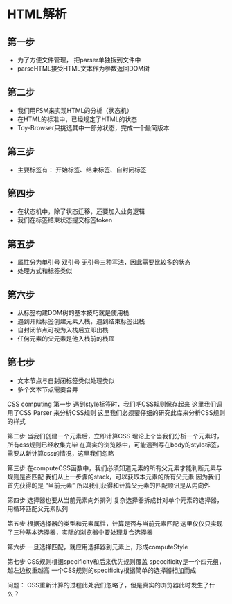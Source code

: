 # HTML解析

## 第一步
- 为了方便文件管理， 把parser单独拆到文件中
- parseHTML接受HTML文本作为参数返回DOM树

## 第二步
- 我们用FSM来实现HTML的分析（状态机）
- 在HTML的标准中，已经规定了HTML的状态
- Toy-Browser只挑选其中一部分状态，完成一个最简版本

## 第三步
- 主要标签有： 开始标签、结束标签、自封闭标签

## 第四步
- 在状态机中，除了状态迁移，还要加入业务逻辑
- 我们在标签结束状态提交标签token

## 第五步
- 属性分为单引号 双引号 无引号三种写法，因此需要比较多的状态
- 处理方式和标签类似

## 第六步
- 从标签构建DOM树的基本技巧就是使用栈
- 遇到开始标签创建元素入栈，遇到结束标签出栈
- 自封闭节点可视为入栈后立即出栈
- 任何元素的父元素是他入栈前的栈顶

## 第七步
- 文本节点与自封闭标签类似处理类似
- 多个文本节点需要合并

CSS computing
第一步
遇到style标签时，我们吧CSS规则保存起来
这里我们调用了CSS Parser 来分析CSS规则
这里我们必须要仔细的研究此库来分析CSS规则的样式

第二步
当我们创建一个元素后，立即计算CSS
理论上个当我们分析一个元素时， 所有css规则已经收集完毕
在真实的浏览器中，可能遇到写在body的style标签，需要从新计算css的情况，这里我们忽略

第三步
在computeCSS函数中，我们必须知道元素的所有父元素才能判断元素与规则是否匹配
我们从上一步骤的stack，可以获取本元素的所有父元素
因为我们首先获得的是 “当前元素” 所以我们获得和计算父元素的匹配顺讯是从内向外

第四步
选择器也要从当前元素向外排列
复杂选择器拆成针对单个元素的选择器，用循环匹配父元素队列

第五步
根据选择器的类型和元素属性，计算是否与当前元素匹配
这里仅仅只实现了三种基本选择器，实际的浏览器中要处理复合选择器

第六步
一旦选择匹配，就应用选择器到元素上，形成computeStyle

第七步
CSS规则根据specificity和后来优先规则覆盖
speccificity是一个四元组，越左边权重越高
一个CSS规则的specificity根据简单的选择器相加而成







问题： CSS重新计算的过程此处我们忽略了，但是真实的浏览器此时发生了什么？